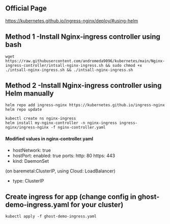 ## Official Page
https://kubernetes.github.io/ingress-nginx/deploy/#using-helm

## Method 1 -Install Nginx-ingress controller using bash
```
wget https://raw.githubusercontent.com/andromeda9096/kubernetes/main/Nginx-ingress-controller/intsall-nginx-ingress.sh && sudo chmod +x ./intsall-nginx-ingress.sh && ./intsall-nginx-ingress.sh
```


## Method 2 -Install Nginx-ingress controller using Helm manually
```
helm repo add ingress-nginx https://kubernetes.github.io/ingress-nginx
helm repo update
```

```
kubectl create ns nginx-ingress
helm install my-nginx-controller -n nginx-ingress ingress-nginx/ingress-nginx -f nginx-controller.yaml
```


#### Modified values in nginx-controller.yaml

-   hostNetwork: true
-   hostPort:
    enabled: true
    ports:
      http: 80
      https: 443
-   kind: DaemonSet

(on baremetal:ClusterIP, using Cloud: LoadBalancer)
-   type: ClusterIP



## Create ingress for app (change config in ghost-demo-ingress.yaml for your cluster)

```
kubectl apply -f ghost-demo-ingress.yaml
```
